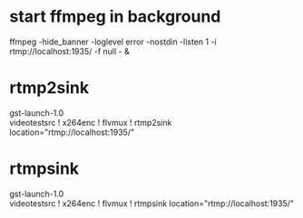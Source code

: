 # start ffmpeg in background
ffmpeg -hide_banner -loglevel error -nostdin -listen 1 -i rtmp://localhost:1935/ -f null - &

# rtmp2sink
gst-launch-1.0 \
videotestsrc ! x264enc ! flvmux ! rtmp2sink location="rtmp://localhost:1935/"

# rtmpsink
gst-launch-1.0 \
videotestsrc ! x264enc ! flvmux ! rtmpsink location="rtmp://localhost:1935/"